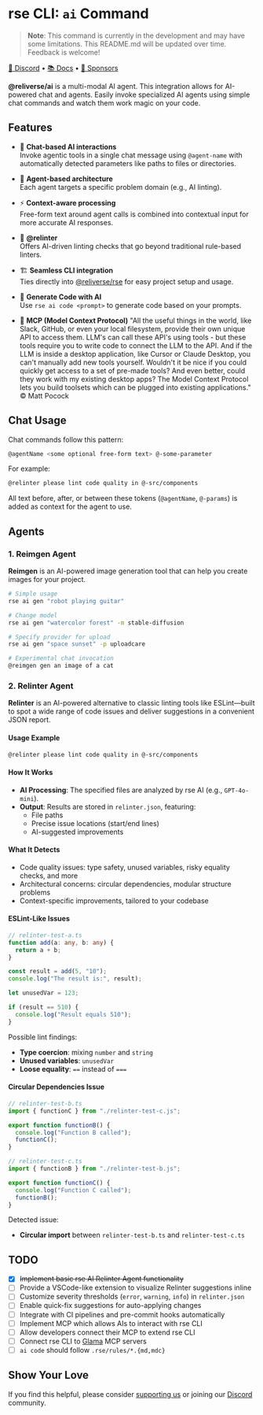 # rse CLI: `ai` Command

> **Note**: This command is currently in the development and may have some limitations. This README.md will be updated over time. Feedback is welcome!

[💬 Discord](https://discord.gg/Pb8uKbwpsJ) • [📚 Docs](https://docs.reliverse.org) • [💖 Sponsors](https://github.com/sponsors/blefnk)

**@reliverse/ai** is a multi-modal AI agent. This integration allows for AI-powered chat and agents. Easily invoke specialized AI agents using simple chat commands and watch them work magic on your code.

## Features

- 💬 **Chat-based AI interactions**  
  Invoke agentic tools in a single chat message using `@agent-name` with automatically detected parameters like paths to files or directories.
  
- 🧩 **Agent-based architecture**  
  Each agent targets a specific problem domain (e.g., AI linting).

- ⚡ **Context-aware processing**  
  Free-form text around agent calls is combined into contextual input for more accurate AI responses.

- 🤖 **@relinter**  
  Offers AI-driven linting checks that go beyond traditional rule-based linters.

- 🏗️ **Seamless CLI integration**  
  Ties directly into [@reliverse/rse](https://npmjs.com/@reliverse/rse) for easy project setup and usage.

- 📝 **Generate Code with AI**  
  Use `rse ai code <prompt>` to generate code based on your prompts.

- 🤖 **MCP (Model Context Protocol)**
  "All the useful things in the world, like Slack, GitHub, or even your local filesystem, provide their own unique API to access them. LLM's can call these API's using tools - but these tools require you to write code to connect the LLM to the API. And if the LLM is inside a desktop application, like Cursor or Claude Desktop, you can't manually add new tools yourself. Wouldn't it be nice if you could quickly get access to a set of pre-made tools? And even better, could they work with my existing desktop apps? The Model Context Protocol lets you build toolsets which can be plugged into existing applications." © Matt Pocock

## Chat Usage

Chat commands follow this pattern:

```bash
@agentName <some optional free-form text> @-some-parameter
```

For example:

```bash
@relinter please lint code quality in @-src/components
```

All text before, after, or between these tokens (`@agentName`, `@-params`) is added as context for the agent to use.

## Agents

### 1. Reimgen Agent

**Reimgen** is an AI-powered image generation tool that can help you create images for your project.

```bash
# Simple usage
rse ai gen "robot playing guitar"

# Change model
rse ai gen "watercolor forest" -m stable-diffusion

# Specify provider for upload
rse ai gen "space sunset" -p uploadcare

# Experimental chat invocation
@reimgen gen an image of a cat
```

### 2. Relinter Agent

**Relinter** is an AI-powered alternative to classic linting tools like ESLint—built to spot a wide range of code issues and deliver suggestions in a convenient JSON report.

#### Usage Example

```bash
@relinter please lint code quality in @-src/components
```

#### How It Works

- **AI Processing**: The specified files are analyzed by rse AI (e.g., `GPT-4o-mini`).
- **Output**: Results are stored in `relinter.json`, featuring:
  - File paths
  - Precise issue locations (start/end lines)
  - AI-suggested improvements

#### What It Detects

- Code quality issues: type safety, unused variables, risky equality checks, and more  
- Architectural concerns: circular dependencies, modular structure problems  
- Context-specific improvements, tailored to your codebase

#### ESLint-Like Issues

```typescript
// relinter-test-a.ts
function add(a: any, b: any) {
  return a + b;
}

const result = add(5, "10");
console.log("The result is:", result);

let unusedVar = 123;

if (result == 510) {
  console.log("Result equals 510");
}
```

Possible lint findings:

- **Type coercion**: mixing `number` and `string`
- **Unused variables**: `unusedVar`
- **Loose equality**: `==` instead of `===`

#### Circular Dependencies Issue

```typescript
// relinter-test-b.ts
import { functionC } from "./relinter-test-c.js";

export function functionB() {
  console.log("Function B called");
  functionC();
}
```

```typescript
// relinter-test-c.ts
import { functionB } from "./relinter-test-b.js";

export function functionC() {
  console.log("Function C called");
  functionB();
}
```

Detected issue:

- **Circular import** between `relinter-test-b.ts` and `relinter-test-c.ts`

## TODO

- [x] ~~Implement basic rse AI Relinter Agent functionality~~
- [ ] Provide a VSCode-like extension to visualize Relinter suggestions inline
- [ ] Customize severity thresholds (`error`, `warning`, `info`) in `relinter.json`
- [ ] Enable quick-fix suggestions for auto-applying changes
- [ ] Integrate with CI pipelines and pre-commit hooks automatically
- [ ] Implement MCP which allows AIs to interact with rse CLI
- [ ] Allow developers connect their MCP to extend rse CLI
- [ ] Connect rse CLI to [Glama](https://glama.ai/mcp/servers) MCP servers
- [ ] `ai code` should follow `.rse/rules/*.{md,mdc}`

## Show Your Love

If you find this helpful, please consider [supporting us](https://github.com/sponsors/blefnk) or joining our [Discord](https://discord.gg/Pb8uKbwpsJ) community.
